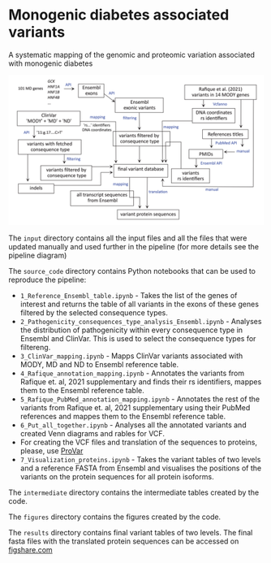 # Monogenic diabetes associated variants
A systematic mapping of the genomic and proteomic variation associated with monogenic diabetes

![alt text](https://github.com/kuznetsovaks/MD_variants/blob/96979450cdc4ce49bacb15a55d31ae22e4039187/figures/mindmap.png?raw=true)

The `input` directory contains all the input files and all the files that were updated 
manually and used further in the pipeline (for more details see the pipeline diagram)

The `source_code` directory contains Python notebooks that can be used to reproduce the pipeline:

 - `1_Reference_Ensembl_table.ipynb` - Takes the list of the genes of interest and returns the table 
of all variants in the exons of these genes filtered by the selected consequence types.
 - `2_Pathogenicity_consequences_type_analysis_Ensembl.ipynb` - Analyses the distribution of 
pathogenicity within every consequence type in Ensembl and ClinVar. This is used to select
 the consequence types for filtereng.
 - `3_ClinVar_mapping.ipynb` - Mapps ClinVar variants associated with MODY, MD and ND to Ensembl
 reference table.
 - `4_Rafique_annotation_mapping.ipynb` - Annotates the variants from Rafique et. al, 2021 
supplementary and finds their rs identifiers, mappes them to the Ensembl reference table.
 - `5_Rafique_PubMed_annotation_mapping.ipynb` - Annotates the rest of the variants from
 Rafique et. al, 2021 supplementary using their PubMed references and mappes them 
 to the Ensembl reference table. 
 - `6_Put_all_together.ipynb` - Analyses all the annotated variants and created Venn diagrams 
and rables for VCF.
 - For creating the VCF files and translation of the sequences to proteins, please, 
use [ProVar](https://github.com/ProGenNo/ProHap.git)
 - `7_Visualization_proteins.ipynb` - Takes the variant tables of two levels and a reference 
FASTA from Ensembl and visualises the positions of the variants on the protein sequences 
for all protein isoforms.

The `intermediate` directory contains the intermediate tables created by the code.

The `figures` directory contains the figures created by the code.

The `results` directory contains final variant tables of two levels. The final fasta files with the translated protein sequences can be accessed on [figshare.com](https://figshare.com/articles/dataset/Results_fasta_files_for_A_systematic_mapping_of_the_genomic_and_proteomic_variation_associated_with_monogenic_diabetes_/21444963)

